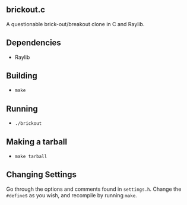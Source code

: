 ## brickout.c

A questionable brick-out/breakout clone in C and Raylib.

## Dependencies

 * Raylib

## Building

 * `make`

## Running

 * `./brickout`

## Making a tarball

 * `make tarball`

## Changing Settings

Go through the options and comments found in `settings.h`. Change the `#define`s as you wish, and recompile by running `make`.
